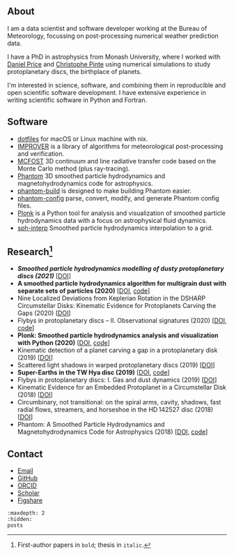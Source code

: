 ## About

I am a data scientist and software developer working at the Bureau of Meteorology, focussing on post-processing numerical weather prediction data.

I have a PhD in astrophysics from Monash University, where I worked with [Daniel Price](https://research.monash.edu/en/persons/daniel-price) and [Christophe Pinte](https://research.monash.edu/en/persons/christophe-pinte) using numerical simulations to study protoplanetary discs, the birthplace of planets.

I'm interested in science, software, and combining them in reproducible and open scientific software development. I have extensive experience in writing scientific software in Python and Fortran.

## Software

- [dotfiles](https://github.com/dmentipl/dotfiles) for macOS or Linux machine with nix.
- [IMPROVER](https://github.com/metoppv/improver) is a library of algorithms for meteorological post-processing and verification.
- [MCFOST](https://ipag.osug.fr/~pintec/mcfost/docs/html/overview.html) 3D continuum and line radiative transfer code based on the Monte Carlo method (plus ray-tracing).
- [Phantom](https://github.com/danieljprice/phantom) 3D smoothed particle hydrodynamics and magnetohydrodynamics code for astrophysics.
- [phantom-build](https://github.com/dmentipl/phantom-build) is designed to make building Phantom easier.
- [phantom-config](https://github.com/dmentipl/phantom-config) parse, convert, modify, and generate Phantom config files.
- [Plonk](https://github.com/dmentipl/plonk) is a Python tool for analysis and visualization of smoothed particle hydrodynamics data with a focus on astrophysical fluid dynamics.
- [sph-interp](https://github.com/dmentipl/sph-interp) Smoothed particle hydrodynamics interpolation to a grid.

## Research[^1]

- ***Smoothed particle hydrodynamics modelling of dusty protoplanetary discs (2021)*** [[DOI](https://bridges.monash.edu/articles/thesis/Smoothed_particle_hydrodynamics_modelling_of_dusty_protoplanetary_discs/13834760)]
- **A smoothed particle hydrodynamics algorithm for multigrain dust with separate sets of particles (2020)** [[DOI](https://doi.org/10.1093/mnras/staa3171), [code](https://github.com/dmentipl/multigrain)]
- Nine Localized Deviations from Keplerian Rotation in the DSHARP Circumstellar Disks: Kinematic Evidence for Protoplanets Carving the Gaps (2020) [[DOI](https://doi.org/10.3847/2041-8213/ab6dda)]
- Flybys in protoplanetary discs – II. Observational signatures (2020) [[DOI](https://doi.org/10.1093/mnras/stz2938), [code](https://github.com/dmentipl/flyby-observational-signatures)]
- **Plonk: Smoothed particle hydrodynamics analysis and visualization with Python (2020)** [[DOI](https://doi.org/10.21105/joss.01884), [code](https://github.com/dmentipl/plonk)]
- Kinematic detection of a planet carving a gap in a protoplanetary disk (2019) [[DOI](https://doi.org/10.1038/s41550-019-0852-6)]
- Scattered light shadows in warped protoplanetary discs (2019) [[DOI](https://doi.org/10.1093/mnras/stz346)]
- **Super-Earths in the TW Hya disc (2019)** [[DOI](https://doi.org/10.1093/mnrasl/sly209), [code](https://github.com/dmentipl/super-earths-in-twhya)]
- Flybys in protoplanetary discs: I. Gas and dust dynamics (2019) [[DOI](https://doi.org/10.1093/mnras/sty3325)]
- Kinematic Evidence for an Embedded Protoplanet in a Circumstellar Disk (2018) [[DOI](https://doi.org/10.3847/2041-8213/aac6dc)]
- Circumbinary, not transitional: on the spiral arms, cavity, shadows, fast radial flows, streamers, and horseshoe in the HD 142527 disc (2018) [[DOI](https://doi.org/10.1093/mnras/sty647)]
- Phantom: A Smoothed Particle Hydrodynamics and Magnetohydrodynamics Code for Astrophysics (2018) [[DOI](https://doi.org/10.1017/pasa.2018.25), [code](https://github.com/danieljprice/phantom)]

[^1]: First-author papers in `bold`; thesis in `italic`.

## Contact

- [Email](mailto:daniel.mentiplay@protonmail.com)
- [GitHub](https://github.com/dmentipl)
- [ORCID](https://orcid.org/0000-0002-5526-8798)
- [Scholar](https://scholar.google.com.au/citations?user=BNWvllgAAAAJ)
- [Figshare](https://figshare.com/authors/Daniel_Mentiplay/7505300)

```{toctree}
:maxdepth: 2
:hidden:
posts
```
